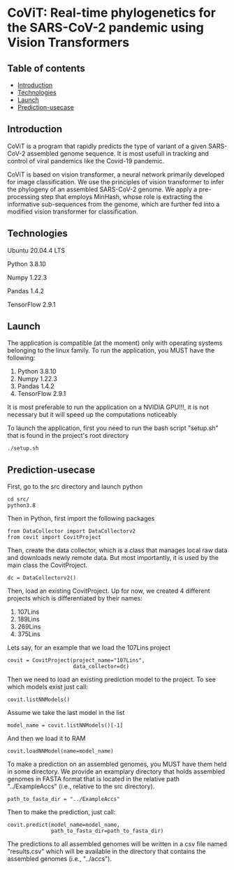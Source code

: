 # CoViT: Real-time phylogenetics for the SARS-CoV-2 pandemic using Vision Transformers

## Table of contents
* [Introduction](#introduction)
* [Technologies](#technologies)
* [Launch](#launch)
* [Prediction-usecase](#prediction-usecase)

## Introduction
CoViT is a program that rapidly predicts the type of variant of a given SARS-CoV-2 assembled genome sequence.
It is most usefull in tracking and control of viral pandemics like the Covid-19 pandemic.

CoViT is based on vision transformer, a neural network primarily developed for image classification.
We use the principles of vision transformer to infer the phylogeny of an assembled SARS-CoV-2 genome.
We apply a pre-processing step that employs MinHash, whose role is extracting the informative sub-sequences from the genome,
which are further fed into a modified vision transformer for classification.

## Technologies
Ubuntu 20.04.4 LTS

Python 3.8.10

Numpy 1.22.3

Pandas 1.4.2

TensorFlow 2.9.1

## Launch
The application is compatible (at the moment) only with operating systems belonging to the linux family.
To run the application, you MUST have the following:
1. Python 3.8.10
2. Numpy 1.22.3
3. Pandas 1.4.2
4. TensorFlow 2.9.1

It is most preferable to run the application on a NVIDIA GPU!!!, it is not necessary but it will speed up the computations noticeably

To launch the application, first you need to run the bash script "setup.sh" that is found in the project's root directory

    ./setup.sh

## Prediction-usecase
First, go to the src directory and launch python

    cd src/
    python3.8

Then in Python, first import the following packages

    from DataCollector import DataCollectorv2
    from covit import CovitProject
    
Then, create the data collector, which is a class that manages local raw data and downloads newly remote data.
But most importantly, it is used by the main class the CovitProject.

    dc = DataCollectorv2()
    
Then, load an existing CovitProject. Up for now,
we created 4 different projects which is differentiated by their names:
1. 107Lins
2. 189Lins
3. 269Lins
4. 375Lins

Lets say, for an example that we load the 107Lins project

    covit = CovitProject(project_name="107Lins",
                         data_collector=dc)
                     

Then we need to load an existing prediction model to the project. To see which models exist just call:

    covit.listNNModels()
    
Assume we take the last model in the list

    model_name = covit.listNNModels()[-1]
    
And then we load it to RAM

    covit.loadNNModel(name=model_name)
    
To make a prediction on an assembled genomes, you MUST have them held in some directory.
We provide an examplary directory that holds assembled genomes in FASTA format that is located
in the relative path "../ExampleAccs" (i.e., relative to the src directory).

    path_to_fasta_dir = "../ExampleAccs"
    
Then to make the prediction, just call:
    
    covit.predict(model_name=model_name,
                  path_to_fasta_dir=path_to_fasta_dir)
                  
The predictions to all assembled genomes will be written in a csv file named "results.csv"
which will be available in the directory that contains the assembled genomes (i.e., "../accs").
